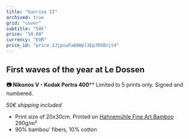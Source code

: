 ```yaml
---
title: "Sunrise II"
archived: true
grid: "cover"
subtitle: "50€"
price: "50.00"
currency: "EUR"
price_id: "price_1JjpiwFaA8Wpl3EpJRSBzjt4"
---
```

## First waves of the year at Le Dossen
**📷 Nikonos V - Kodak Portra 400****
Limited to 5 prints only. Signed and numbered.

*50€ shipping included*

- Print size of 20x30cm. Printed on [Hahnemühle Fine Art Bamboo](https://www.hahnemuehle.com/fr/digital-fineart/les-papiers-a-jet-dencre-fineart/natural-line/p/Product/show/202/1036.html) 290g/m²
- 90% bambou' fibers, 10% cotton
